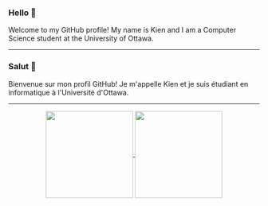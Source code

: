 ### Hello 👋

Welcome to my GitHub profile! My name is Kien and I am a Computer Science student at the University of Ottawa.

<!-- I am currently self-learning front-end web development and working to master front-end technologies before moving on to back-end development.

- **I am seeking**
  - A 4-month summer co-op/internship starting in May 2022
- **Some of my interests are**
  - Web Development or Mobile Development
    - Front-end
    - Android or iOS
  - Game Development
  - Software Quality Assurance
- **I am open to any other opportunities that arise!** -->
<!--   - Security
  - Firmware / Embedded Systems -->

<!-- ### Skills
- **Programming languages:** Java, C++, Python
- **Front-end web development:** HTML, CSS/SCSS, Javascript ES6, Bootstrap, jQuery
- **Mobile app development:** Android Studio
- **Unit testing:** JUnit
- **Version control:** git BASH
- **Environments:** IntelliJ IDEA, VS Code, Windows command line, BASH command line, Linux Ubuntu -->

<!-- =========================================================================================================================== -->
<hr>

### Salut 👋

Bienvenue sur mon profil GitHub! Je m'appelle Kien et je suis étudiant en informatique à l'Université d'Ottawa.

<!-- Je suis actuellement en train d'apprendre par moi-même le développement web frontal et je m'efforce de maîtriser les technologies frontales avant de passer au développement back-end. -->

<!-- - **Je suis à la recherche**
  - D'un co-op/stage de 4 mois commençant à l'été 2022
- **Certains de mes intérêts sont**
  - Développement web ou mobile
    - Front-end
    - Android ou iOS
  - Développement de jeux
  - Assurance qualité des logiciels
- **Je suis ouvert à toutes les opportunités!** -->
<!--   - Sûreté
  - Firmware / systèmes embarqués -->

<!-- ### Compétences
- **Langages de programmation:** Java, C++, Python
- **Développement web front-end:** HTML, CSS/SCSS, Javascript ES6, Bootstrap, jQuery
- **Développement app mobile:** Android Studio
- **Tests unitaires:** JUnit
- **Gestion de version:** git BASH
- **Environnements:** IntelliJ IDEA, VS Code, ligne de commande Windows/BASH, Linux Ubuntu -->

<!-- =========================================================================================================================== -->
<hr>

<!-- [![Kien's GitHub stats](https://github-readme-stats.vercel.app/api?username=kienmarkdo&show_icons=true&theme=radical)](https://github.com/anuraghazra/github-readme-stats)
[![Top Langs](https://github-readme-stats.vercel.app/api/top-langs/?username=kienmarkdo&layout=compact&show_icons=true&theme=radical&langs_count=6)](https://github.com/anuraghazra/github-readme-stats) -->


<p align=center>
  <a href="https://github.com/anuraghazra/github-readme-stats">
    <img height=175 align="center" src="https://github-readme-stats.vercel.app/api?username=kienmarkdo&show_icons=true&theme=radical">
  </a>
  <a href="https://github.com/anuraghazra/github-readme-stats">
  <img height=175 align="center" src="https://github-readme-stats.vercel.app/api/top-langs/?username=kienmarkdo&layout=compact&show_icons=true&theme=radical&langs_count=8" />
  </a>
</p>


<!--
**kienmarkdo/kienmarkdo** is a ✨ _special_ ✨ repository because its `README.md` (this file) appears on your GitHub profile.

Here are some ideas to get you started:

- 🔭 I’m currently working on ...
- 🌱 I’m currently learning ...
- 👯 I’m looking to collaborate on ...
- 🤔 I’m looking for help with ...
- 💬 Ask me about ...
- 📫 How to reach me: ...
- 😄 Pronouns: ...
- ⚡ Fun fact: ...
-->

